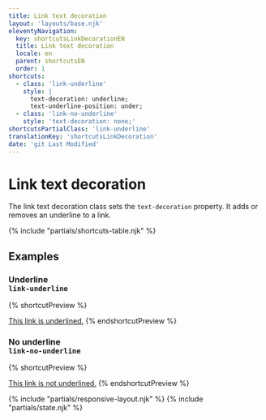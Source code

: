 ```yaml
---
title: Link text decoration
layout: 'layouts/base.njk'
eleventyNavigation:
  key: shortcutsLinkDecorationEN
  title: Link text decoration
  locale: en
  parent: shortcutsEN
  order: 1
shortcuts:
  - class: 'link-underline'
    style: |
      text-decoration: underline;
      text-underline-position: under;
  - class: 'link-no-underline'
    style: 'text-decoration: none;'
shortcutsPartialClass: 'link-underline'
translationKey: 'shortcutsLinkDecoration'
date: 'git Last Modified'
---
```


# Link text decoration

The link text decoration class sets the `text-decoration` property. It adds or removes an underline to a link.

{% include "partials/shortcuts-table.njk" %}

## Examples

### Underline<br/>`link-underline`

{% shortcutPreview %}

<a href="#" class="link-underline">This link is underlined.</a>
{% endshortcutPreview %}

### No underline<br/>`link-no-underline`

{% shortcutPreview %}

<a href="#" class="link-no-underline">This link is not underlined.</a>
{% endshortcutPreview %}

{% include "partials/responsive-layout.njk" %}
{% include "partials/state.njk" %}
